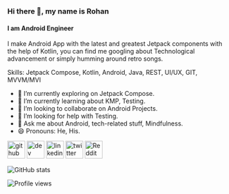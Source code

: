 ### Hi there 👋, my name is Rohan
#### I am Android Engineer


I make Android App with the latest and greatest Jetpack components with the help of Kotlin, you can find me googling about Technological advancement or simply humming around retro songs.

Skills: Jetpack Compose, Kotlin, Android, Java, REST, UI/UX, GIT, MVVM/MVI

- 🔭 I’m currently exploring on Jetpack Compose. 
- 🌱 I’m currently learning about KMP, Testing. 
- 👯 I’m looking to collaborate on Android Projects. 
- 🤔 I’m looking for help with Testing. 
- 💬 Ask me about Android, tech-related stuff, Mindfulness. 
- 😄 Pronouns: He, His. 


[<img src='https://cdn.jsdelivr.net/npm/simple-icons@3.0.1/icons/github.svg' alt='github' height='40'>](https://github.com/zaraki596)  [<img src='https://cdn.jsdelivr.net/npm/simple-icons@3.0.1/icons/dev-dot-to.svg' alt='dev' height='40'>](https://dev.to/zaraki596)  [<img src='https://cdn.jsdelivr.net/npm/simple-icons@3.0.1/icons/linkedin.svg' alt='linkedin' height='40'>](https://www.linkedin.com/in/zaraki596/)  [<img src='https://cdn.jsdelivr.net/npm/simple-icons@3.0.1/icons/twitter.svg' alt='twitter' height='40'>](https://twitter.com/zaraki596)  [<img src='https://cdn.jsdelivr.net/npm/simple-icons@3.0.1/icons/reddit.svg' alt='Reddit' height='40'>](https://www.reddit.com/user/zaraki596)  

![GitHub stats](https://github-readme-stats.vercel.app/api?username=zaraki596&show_icons=true)  

![Profile views](https://komarev.com/ghpvc/?username=zaraki596)  
